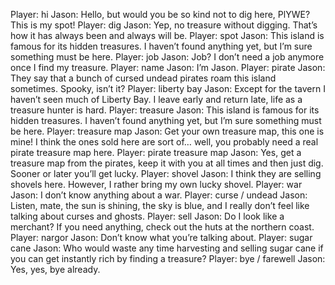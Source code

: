 Player: hi
Jason: Hello, but would you be so kind not to dig here, PlYWE? This is my spot!
Player: dig
Jason: Yep, no treasure without digging. That’s how it has always been and always will be.
Player: spot
Jason: This island is famous for its hidden treasures. I haven’t found anything yet, but I’m sure something must be here.
Player: job
Jason: Job? I don’t need a job anymore once I find my treasure.
Player: name
Jason: I’m Jason.
Player: pirate
Jason: They say that a bunch of cursed undead pirates roam this island sometimes. Spooky, isn’t it?
Player: liberty bay
Jason: Except for the tavern I haven’t seen much of Liberty Bay. I leave early and return late, life as a treasure hunter is hard.
Player: treasure
Jason: This island is famous for its hidden treasures. I haven’t found anything yet, but I’m sure something must be here.
Player: treasure map
Jason: Get your own treasure map, this one is mine! I think the ones sold here are sort of… well, you probably need a real pirate treasure map here.
Player: pirate treasure map
Jason: Yes, get a treasure map from the pirates, keep it with you at all times and then just dig. Sooner or later you’ll get lucky.
Player: shovel
Jason: I think they are selling shovels here. However, I rather bring my own lucky shovel.
Player: war
Jason: I don’t know anything about a war.
Player: curse / undead
Jason: Listen, mate, the sun is shining, the sky is blue, and I really don’t feel like talking about curses and ghosts.
Player: sell
Jason: Do I look like a merchant? If you need anything, check out the huts at the northern coast.
Player: nargor
Jason: Don’t know what you’re talking about.
Player: sugar cane
Jason: Who would waste any time harvesting and selling sugar cane if you can get instantly rich by finding a treasure?
Player: bye / farewell
Jason: Yes, yes, bye already.